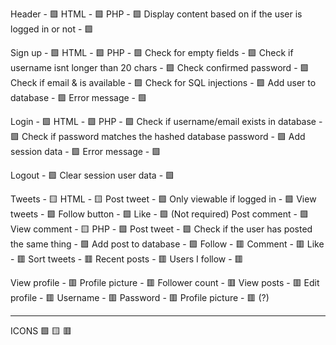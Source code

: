 Header - 🟩
    HTML - 🟩
    PHP - 🟩
        Display content based on if the user is logged in or not - 🟩

Sign up - 🟩
    HTML - 🟩
    PHP - 🟩
        Check for empty fields - 🟩
        Check if username isnt longer than 20 chars - 🟩
        Check confirmed password - 🟩
        Check if email & is available - 🟩
            Check for SQL injections - 🟩
        Add user to database - 🟩
        Error message - 🟩

Login - 🟩
    HTML - 🟩
    PHP - 🟩
        Check if username/email exists in database - 🟩
        Check if password matches the hashed database password - 🟩
        Add session data - 🟩
        Error message - 🟩

Logout - 🟩
    Clear session user data - 🟩

Tweets - 🟨
    HTML - 🟨
        Post tweet - 🟩
            Only viewable if logged in - 🟩
        View tweets - 🟩
            Follow button - 🟩
            Like - 🟩 (Not required)
            Post comment - 🟩
            View comment - 🟨
    PHP - 🟩
        Post tweet - 🟩
            Check if the user has posted the same thing - 🟩
            Add post to database - 🟩
            Follow - 🟥
            Comment - 🟥
            Like - 🟥
            Sort tweets - 🟥
                Recent posts - 🟥
                Users I follow - 🟥

View profile - 🟥
    Profile picture - 🟥
    Follower count - 🟥
    View posts - 🟥
    Edit profile - 🟥
        Username - 🟥
        Password - 🟥
        Profile picture - 🟥 (?)
            
---------------------------

ICONS
🟩  🟨  🟥